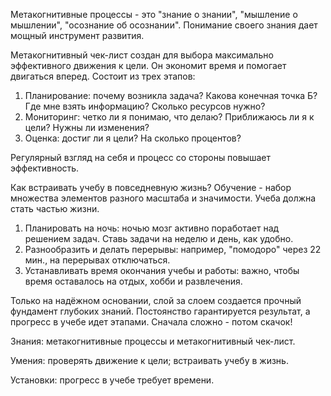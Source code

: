 Метакогнитивные процессы - это "знание о знании", "мышление о мышлении", "осознание об осознании". Понимание своего знания дает мощный инструмент развития.

Метакогнитивный чек-лист создан для выбора максимально эффективного движения к цели. Он экономит время и помогает двигаться вперед. Состоит из трех этапов:

1. Планирование: почему возникла задача? Какова конечная точка Б? Где мне взять информацию? Сколько ресурсов нужно?
2. Мониторинг: четко ли я понимаю, что делаю? Приближаюсь ли я к цели? Нужны ли изменения?
3. Оценка: достиг ли я цели? На сколько процентов?

Регулярный взгляд на себя и процесс со стороны повышает эффективность.


Как встраивать учебу в повседневную жизнь? Обучение - набор множества элементов разного масштаба и значимости. Учеба должна стать частью жизни.

1. Планировать на ночь: ночью мозг активно поработает над решением задач. Ставь задачи на неделю и день, как удобно.
2. Разнообразить и делать перерывы: например, "помодоро" через 22 мин., на перерывах отключаться.
3. Устанавливать время окончания учебы и работы: важно, чтобы время оставалось на отдых, хобби и развлечения.

Только на надёжном основании, слой за слоем создается прочный фундамент глубоких знаний. Постоянство гарантируется результат, а прогресс в учебе идет этапами. Сначала сложно - потом скачок!


Знания: метакогнитивные процессы и метакогнитивный чек-лист.

Умения: проверять движение к цели; встраивать учебу в жизнь.

Установки: прогресс в учебе требует времени.